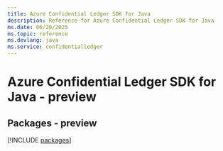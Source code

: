 ```yaml
---
title: Azure Confidential Ledger SDK for Java
description: Reference for Azure Confidential Ledger SDK for Java
ms.date: 06/20/2025
ms.topic: reference
ms.devlang: java
ms.service: confidentialledger
---
```

# Azure Confidential Ledger SDK for Java - preview
## Packages - preview
[!INCLUDE [packages](confidential-ledger-index.md)]